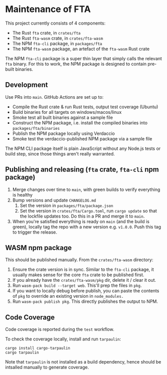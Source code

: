 # Maintenance of FTA

This project currently consists of 4 components:

- The Rust `fta` crate, in `crates/fta`
- The Rust `fta-wasm` crate, in `crates/fta-wasm`
- The NPM `fta-cli` package, in `packages/fta`
- The NPM `fta-wasm` package, an artefact of the `fta-wasm` Rust crate

The NPM `fta-cli` package is a super thin layer that simply calls the relevant `fta` binary. For this to work, the NPM package is designed to contain pre-built binaries.

## Development

Use PRs into `main`. GitHub Actions are set up to:

- Compile the Rust crate & run Rust tests, output test coverage (Ubuntu)
- Build binaries for all targets on windows/macos/linux
- Smoke test all built binaries against a sample file
- Construct the NPM package, i.e. install the compiled binaries into `packages/fta/binaries`
- Publish the NPM package locally using Verdaccio
- Smoke test the verdaccio-published NPM package via a sample file

The NPM CLI package itself is plain JavaScript without any Node.js tests or build step, since those things aren't really warranted.

## Publishing and releasing (`fta` crate, `fta-cli` npm package)

1. Merge changes over time to `main`, with green builds to verify everything is healthy
2. Bump versions and update `CHANGELOG.md`
   1. Set the version in `packages/fta/package.json`
   2. Set the version in `crates/fta/Cargo.toml`, run `cargo update` so that the lockfile updates too. Do this in a PR and merge it to `main`.
3. When you're satisfied everything is ready on `main` (and the build is green), locally tag the repo with a new version e.g. `v1.0.0`. Push this tag to trigger the release.

## WASM npm package

This should be published manually. From the `crates/fta-wasm` directory:

1. Ensure the crate version is in sync. Similar to the `fta-cli` package, it usually makes sense for the core `fta` crate to be published first.
2. If you already have the `crates/fta-wasm/pkg` dir, delete it / clear it out.
3. Run `wasm-pack build --target web`. This'll prep the files in `pkg`.
4. If you want to locally debug before publish, you can paste the contents of `pkg` to override an existing version in `node_modules.`
5. Run `wasm-pack publish pkg`. This directly publishes the output to NPM.

## Code Coverage

Code coverage is reported during the `test` workflow.

To check the coverage locally, install and run `tarpaulin`:

```
cargo install cargo-tarpaulin
cargo tarpaulin
```

Note that `tarpaulin` is not installed as a build dependency, hence should be intsalled manually to generate coverage.
